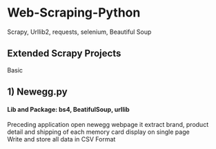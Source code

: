 # Web-Scraping-Python
Scrapy, Urllib2, requests, selenium, Beautiful Soup


## Extended Scrapy Projects
Basic 


## 1) Newegg.py
#### Lib and Package: bs4, BeatifulSoup, urllib
Preceding application open newegg webpage it extract brand, product detail
and shipping of each memory card display on single page  
Write and store all data in CSV Format
